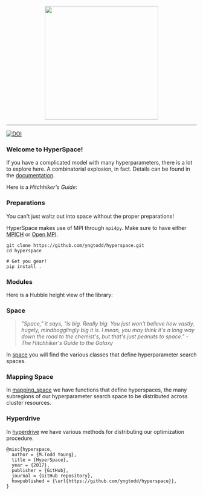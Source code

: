 <p align="center">
    <img width="300" src="https://github.com/yngtodd/hyperspace/blob/master/img/hyperspace_logo.png">
</p>

----------------------------

[![DOI](https://zenodo.org/badge/113602572.svg)](https://zenodo.org/badge/latestdoi/113602572)

### Welcome to HyperSpace!

If you have a complicated model with many hyperparameters, there is a lot to explore here.
A combinatorial explosion, in fact. Details can be found in the [documentation](http://hyperspace.readthedocs.io/en/latest/).

Here is a *Hitchhiker's Guide*:

### Preparations

You can't just waltz out into space without the proper preparations! 

HyperSpace makes use of MPI through `mpi4py`. Make sure to have either [MPICH](http://www.mpich.org/) or [Open MPI](https://www.open-mpi.org/).

```
git clone https://github.com/yngtodd/hyperspace.git
cd hyperspace

# Get you gear!
pip install .
```

### Modules

Here is a Hubble height view of the library: 

### Space

> _"Space," it says, "is big. Really big. You just won't believe how vastly, hugely,
mindbogglingly big it is. I mean, you may think it's a long way down the road to the
chemist's, but that's just peanuts to space." - The Hitchhiker's Guide to the Galaxy_

In [space](https://github.com/yngtodd/hyperspace/blob/master/hyperspace/space/space.py)
you will find the various classes that define hyperparameter search spaces.

### Mapping Space

In [mapping_space](https://github.com/yngtodd/hyperspace/blob/master/hyperspace/space/mapping_space.py)
we have functions that define hyperspaces, the many subregions
of our hyperparameter search space to be distributed across cluster resources.


### Hyperdrive

In [hyperdrive](https://github.com/yngtodd/hyperspace/tree/master/hyperspace/hyperdrive)
we have various methods for distributing our optimization procedure.

    @misc{hyperspace,
      author = {M.Todd Young},
      title = {HyperSpace},
      year = {2017},
      publisher = {GitHub},
      journal = {GitHub repository},
      howpublished = {\url{https://github.com/yngtodd/hyperspace}},
    }
